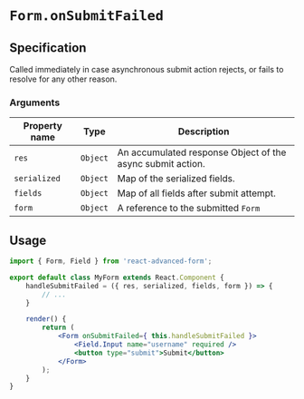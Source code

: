 # `Form.onSubmitFailed`

## Specification
Called immediately in case asynchronous submit action rejects, or fails to resolve for any other reason.

### Arguments

| Property name | Type | Description |
| ------------- | ---- | ----------- |
| `res` | `Object` | An accumulated response Object of the async submit action. |
| `serialized` | `Object` | Map of the serialized fields. |
| `fields` | `Object` | Map of all fields after submit attempt. |
| `form` | `Object` | A reference to the submitted `Form` |

## Usage
```jsx
import { Form, Field } from 'react-advanced-form';

export default class MyForm extends React.Component {
    handleSubmitFailed = ({ res, serialized, fields, form }) => {
        // ...
    }

    render() {
        return (
            <Form onSubmitFailed={ this.handleSubmitFailed }>
                <Field.Input name="username" required />
                <button type="submit">Submit</button>
            </Form>
        );
    }
}
```
